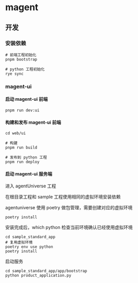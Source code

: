 # magent

## 开发

### 安装依赖

```shell
# 前端工程初始化
pnpm bootstrap

# python 工程初始化
rye sync
```

### magent-ui

#### 启动 magent-ui 前端

```shell
pnpm run dev:ui
```

#### 构建和发布 magent-ui 前端

```shell
cd web/ui

# 构建
pnpm run build

# 发布到 python 工程
pnpm run deploy
```

#### 启动 magent-ui 服务端

进入 agentUniverse 工程

在根目录工程和 sample 工程使用相同的虚拟环境安装依赖

agentuniverse 使用 poetry 做包管理，需要创建对应的虚拟环境

```shell
poetry install
```

安装完成后，which python 检查当前环境确认已经使用虚拟环境

```shell
cd sample_standard_app
# 复用虚拟环境
poetry env use python
poetry install
```

启动服务

```shell
cd sample_standard_app/app/bootstrap
python product_application.py
```
